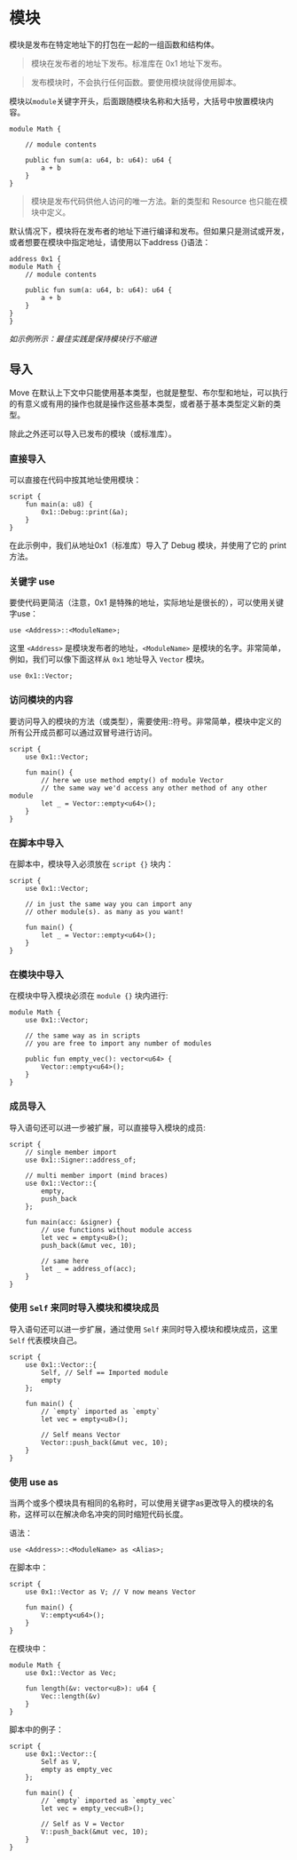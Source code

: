 # 模块

模块是发布在特定地址下的打包在一起的一组函数和结构体。

> 模块在发布者的地址下发布。标准库在 0x1 地址下发布。

> 发布模块时，不会执行任何函数。要使用模块就得使用脚本。

模块以`module`关键字开头，后面跟随模块名称和大括号，大括号中放置模块内容。

```Move
module Math {

    // module contents

    public fun sum(a: u64, b: u64): u64 {
        a + b
    }
}
```

> 模块是发布代码供他人访问的唯一方法。新的类型和 Resource 也只能在模块中定义。

默认情况下，模块将在发布者的地址下进行编译和发布。但如果只是测试或开发，或者想要在模块中指定地址，请使用以下address <ADDR> {}语法：

```Move
address 0x1 {
module Math {
    // module contents

    public fun sum(a: u64, b: u64): u64 {
        a + b
    }
}
}
```
*如示例所示：最佳实践是保持模块行不缩进*

## 导入

Move 在默认上下文中只能使用基本类型，也就是整型、布尔型和地址，可以执行的有意义或有用的操作也就是操作这些基本类型，或者基于基本类型定义新的类型。

除此之外还可以导入已发布的模块（或标准库）。

### 直接导入

可以直接在代码中按其地址使用模块：

```Move
script {
    fun main(a: u8) {
        0x1::Debug::print(&a);
    }
}
```

在此示例中，我们从地址0x1（标准库）导入了 Debug 模块，并使用了它的 print 方法。

### 关键字 use

要使代码更简洁（注意，0x1 是特殊的地址，实际地址是很长的），可以使用关键字use：

```Move
use <Address>::<ModuleName>;
```

这里 `<Address>` 是模块发布者的地址，`<ModuleName>` 是模块的名字。非常简单，例如，我们可以像下面这样从 `0x1` 地址导入 `Vector` 模块。

```Move
use 0x1::Vector;
```

### 访问模块的内容

要访问导入的模块的方法（或类型），需要使用::符号。非常简单，模块中定义的所有公开成员都可以通过双冒号进行访问。

```Move
script {
    use 0x1::Vector;

    fun main() {
        // here we use method empty() of module Vector
        // the same way we'd access any other method of any other module
        let _ = Vector::empty<u64>();
    }
}
```

### 在脚本中导入

在脚本中，模块导入必须放在 `script {}` 块内：

```Move
script {
    use 0x1::Vector;

    // in just the same way you can import any
    // other module(s). as many as you want!

    fun main() {
        let _ = Vector::empty<u64>();
    }
}
```

### 在模块中导入

在模块中导入模块必须在 `module {}` 块内进行:

```Move
module Math {
    use 0x1::Vector;

    // the same way as in scripts
    // you are free to import any number of modules

    public fun empty_vec(): vector<u64> {
        Vector::empty<u64>();
    }
}
```

### 成员导入

导入语句还可以进一步被扩展，可以直接导入模块的成员:

```Move
script {
    // single member import
    use 0x1::Signer::address_of;

    // multi member import (mind braces)
    use 0x1::Vector::{
        empty,
        push_back
    };

    fun main(acc: &signer) {
        // use functions without module access
        let vec = empty<u8>();
        push_back(&mut vec, 10);

        // same here
        let _ = address_of(acc);
    }
}
```

### 使用 `Self` 来同时导入模块和模块成员

导入语句还可以进一步扩展，通过使用 `Self` 来同时导入模块和模块成员，这里 `Self` 代表模块自己。

```Move
script {
    use 0x1::Vector::{
        Self, // Self == Imported module
        empty
    };

    fun main() {
        // `empty` imported as `empty`
        let vec = empty<u8>();

        // Self means Vector
        Vector::push_back(&mut vec, 10);
    }
}
```

### 使用 use as

当两个或多个模块具有相同的名称时，可以使用关键字as更改导入的模块的名称，这样可以在解决命名冲突的同时缩短代码长度。

语法：

```Move
use <Address>::<ModuleName> as <Alias>;
```

在脚本中：

```Move
script {
    use 0x1::Vector as V; // V now means Vector

    fun main() {
        V::empty<u64>();
    }
}
```

在模块中：

```Move
module Math {
    use 0x1::Vector as Vec;

    fun length(&v: vector<u8>): u64 {
        Vec::length(&v)
    }
}
```

脚本中的例子：

```Move
script {
    use 0x1::Vector::{
        Self as V,
        empty as empty_vec
    };

    fun main() {
        // `empty` imported as `empty_vec`
        let vec = empty_vec<u8>();

        // Self as V = Vector
        V::push_back(&mut vec, 10);
    }
}
```
